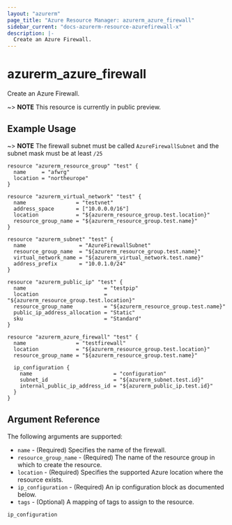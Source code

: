 ```yaml
---
layout: "azurerm"
page_title: "Azure Resource Manager: azurerm_azure_firewall"
sidebar_current: "docs-azurerm-resource-azurefirewall-x"
description: |-
  Create an Azure Firewall.
---
```


# azurerm_azure_firewall

Create an Azure Firewall.

~> **NOTE** This resource is currently in public preview.

## Example Usage

~> **NOTE** The firewall subnet must be called `AzureFirewallSubnet` and the subnet mask must be at least `/25`

```hcl
resource "azurerm_resource_group" "test" {
  name     = "afwrg"
  location = "northeurope"
}

resource "azurerm_virtual_network" "test" {
  name                = "testvnet"
  address_space       = ["10.0.0.0/16"]
  location            = "${azurerm_resource_group.test.location}"
  resource_group_name = "${azurerm_resource_group.test.name}"
}

resource "azurerm_subnet" "test" {
  name                 = "AzureFirewallSubnet"
  resource_group_name  = "${azurerm_resource_group.test.name}"
  virtual_network_name = "${azurerm_virtual_network.test.name}"
  address_prefix       = "10.0.1.0/24"
}

resource "azurerm_public_ip" "test" {
  name                         = "testpip"
  location                     = "${azurerm_resource_group.test.location}"
  resource_group_name          = "${azurerm_resource_group.test.name}"
  public_ip_address_allocation = "Static"
  sku                          = "Standard"
}

resource "azurerm_azure_firewall" "test" {
  name                = "testfirewall"
  location            = "${azurerm_resource_group.test.location}"
  resource_group_name = "${azurerm_resource_group.test.name}"

  ip_configuration {
    name                          = "configuration"
    subnet_id                     = "${azurerm_subnet.test.id}"
    internal_public_ip_address_id = "${azurerm_public_ip.test.id}"
  }
}
```

## Argument Reference

The following arguments are supported:

* `name` - (Required) Specifies the name of the firewall.
* `resource_group_name` - (Required) The name of the resource group in which to create the resource.
* `location` - (Required) Specifies the supported Azure location where the resource exists.
* `ip_configuration` - (Required) An ip configuration block as documented below.
* `tags` - (Optional) A mapping of tags to assign to the resource.

`ip_configuration`